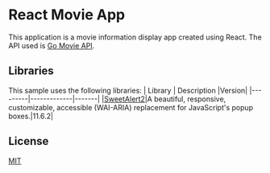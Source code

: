 # React Movie App

This application is a movie information display app created using React.
The API used is [Go Movie API](https://github.com/1206yaya/go-movie-webapp-api-chi).

## Libraries

This sample uses the following libraries:
| Library | Description |Version|
|---------|-------------|-------|
|[SweetAlert2](https://sweetalert2.github.io/)|A beautiful, responsive, customizable, accessible (WAI-ARIA) replacement for JavaScript's popup boxes.|11.6.2|

## License

[MIT](https://choosealicense.com/licenses/mit/)
